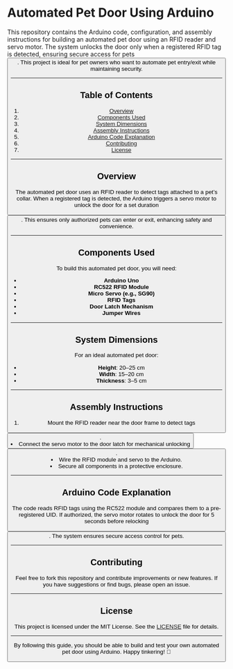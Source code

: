 # Automated Pet Door Using Arduino

This repository contains the Arduino code, configuration, and assembly instructions for building an automated pet door using an RFID reader and servo motor. The system unlocks the door only when a registered RFID tag is detected, ensuring secure access for pets <button class="citation-flag" data-index="1">. This project is ideal for pet owners who want to automate pet entry/exit while maintaining security.

---

## Table of Contents
1. [Overview](#overview)
2. [Components Used](#components-used)
3. [System Dimensions](#system-dimensions)
4. [Assembly Instructions](#assembly-instructions)
5. [Arduino Code Explanation](#arduino-code-explanation)
6. [Contributing](#contributing)
7. [License](#license)

---

## Overview
The automated pet door uses an RFID reader to detect tags attached to a pet’s collar. When a registered tag is detected, the Arduino triggers a servo motor to unlock the door for a set duration <button class="citation-flag" data-index="1">. This ensures only authorized pets can enter or exit, enhancing safety and convenience.

---

## Components Used
To build this automated pet door, you will need:
- **Arduino Uno**
- **RC522 RFID Module**
- **Micro Servo (e.g., SG90)**
- **RFID Tags**
- **Door Latch Mechanism**
- **Jumper Wires**

---

## System Dimensions
For an ideal automated pet door:
- **Height**: 20–25 cm
- **Width**: 15–20 cm
- **Thickness**: 3–5 cm

---

## Assembly Instructions
1. Mount the RFID reader near the door frame to detect tags <button class="citation-flag" data-index="1">.
2. Connect the servo motor to the door latch for mechanical unlocking <button class="citation-flag" data-index="5">.
3. Wire the RFID module and servo to the Arduino.
4. Secure all components in a protective enclosure.

---

## Arduino Code Explanation
The code reads RFID tags using the RC522 module and compares them to a pre-registered UID. If authorized, the servo motor rotates to unlock the door for 5 seconds before relocking <button class="citation-flag" data-index="1">. The system ensures secure access control for pets.

---

## Contributing
Feel free to fork this repository and contribute improvements or new features. If you have suggestions or find bugs, please open an issue.

---

## License
This project is licensed under the MIT License. See the [LICENSE](LICENSE) file for details.

---

By following this guide, you should be able to build and test your own automated pet door using Arduino. Happy tinkering! 🚀
